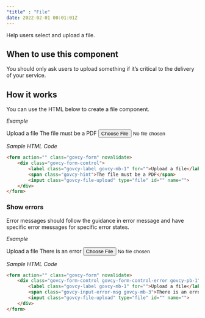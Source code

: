 ```yaml
---
"title" : "File"
date: 2022-02-01 00:01:01Z
---
```

Help users select and upload a file.

## When to use this component
You should only ask users to upload something if it’s critical to the delivery of your service.

## How it works
You can use the HTML below to create a file component. 

*Example*
<div class="govcy-container govcy-p-4  govcy-br-1 govcy-br-standard govcy-mb-4">
<form action="" class="govcy-form" novalidate>
    <div class="govcy-form-control">
        <label class="govcy-label govcy-mb-1" for="">Upload a file</label>
        <span class="govcy-hint">The file must be a PDF</span>
        <input class="govcy-file-upload" type="file" id="" name="">
    </div>
</form>
</div>

*Sample HTML Code*

```html
<form action="" class="govcy-form" novalidate>
    <div class="govcy-form-control">
        <label class="govcy-label govcy-mb-1" for="">Upload a file</label>
        <span class="govcy-hint">The file must be a PDF</span>
        <input class="govcy-file-upload" type="file" id="" name="">
    </div>
</form>
```

### Show errors
Error messages should follow the guidance in error message and have specific error messages for specific error states.

*Example*
<div class="govcy-container govcy-p-4  govcy-br-1 govcy-br-standard govcy-mb-4">
<form action="" class="govcy-form" novalidate>
    <div class="govcy-form-control govcy-form-control-error govcy-pb-1">
        <label class="govcy-label govcy-mb-1" for="">Upload a file</label>
        <span class="govcy-input-error-msg govcy-mb-3">There is an error</span>
        <input class="govcy-file-upload" type="file" id="" name="">
    </div>
</form>
</div>

*Sample HTML Code*

```html
<form action="" class="govcy-form" novalidate>
    <div class="govcy-form-control govcy-form-control-error govcy-pb-1">
        <label class="govcy-label govcy-mb-1" for="">Upload a file</label>
        <span class="govcy-input-error-msg govcy-mb-3">There is an error</span>
        <input class="govcy-file-upload" type="file" id="" name="">
    </div>
</form>
```